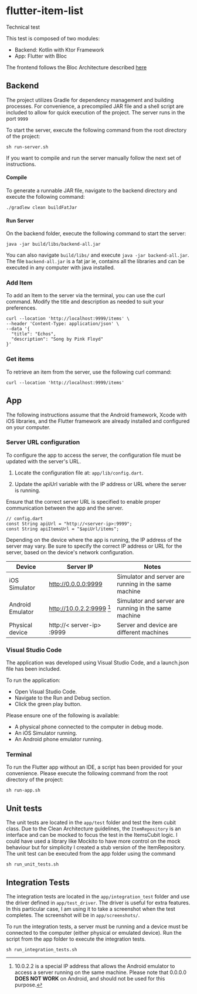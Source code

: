 # flutter-item-list
Technical test

This test is composed of two modules:
- Backend: Kotlin with Ktor Framework 
- App: Flutter with Bloc

The frontend follows the Bloc Architecture described [here](https://bloclibrary.dev/architecture/)


## Backend
The project utilizes Gradle for dependency management and building processes. For convenience, a precompiled JAR file and a shell script are included to allow for quick execution of the project.
The server runs in the port `9999`

To start the server, execute the following command from the root directory of the project:
```
sh run-server.sh
``` 
If you want to compile and run the server manually follow the next set of instructions.

#### Compile
To generate a runnable JAR file, navigate to the backend directory and execute the following command:
```
./gradlew clean buildFatJar
```

#### Run Server
On the backend folder, execute the following command to start the server:
```
java -jar build/libs/backend-all.jar
```

You can also navigate `build/libs/` and execute `java -jar backend-all.jar`. The file `backend-all.jar` is a fat jar ie, contains all the libraries and can be executed in any computer with java installed.


### Add Item
To add an Item to the server via the terminal, you can use the curl command. Modify the title and description as needed to suit your preferences.
```
curl --location 'http://localhost:9999/items' \
--header 'Content-Type: application/json' \
--data '{
  "title": "Echos",
  "description": "Song by Pink Floyd"
}'
```

### Get items
To retrieve an item from the server, use the following curl command:

```
curl --location 'http://localhost:9999/items'
```

## App
The following instructions assume that the Android framework, Xcode with iOS libraries, and the Flutter framework are already installed and configured on your computer.


### Server URL configuration
To configure the app to access the server, the configuration file must be updated with the server's URL.

1. Locate the configuration file at:
`app/lib/config.dart`.

2. Update the apiUrl variable with the IP address or URL where the server is running.

Ensure that the correct server URL is specified to enable proper communication between the app and the server.
```
// config.dart
const String apiUrl = "http://<server-ip>:9999";
const String apiItemsUrl = "$apiUrl/items";
```

Depending on the device where the app is running, the IP address of the server may vary. Be sure to specify the correct IP address or URL for the server, based on the device's network configuration.

| Device | Server IP | Notes | 
|---|---|---|
|iOS Simulator | http://0.0.0.0:9999 | Simulator and server are running in the same machine|
|Android Emulator | http://10.0.2.2:9999 [^1]| Simulator and server are running in the same machine|
| Physical device | http://< server-ip> :9999 | Server and device are different machines|

[^1]: 10.0.2.2 is a special IP address that allows the Android emulator to access a server running on the same machine. Please note that 0.0.0.0 **DOES NOT WORK** on Android, and should not be used for this purpose.

### Visual Studio Code
The application was developed using Visual Studio Code, and a launch.json file has been included.

To run the application:
- Open Visual Studio Code.
- Navigate to the Run and Debug section.
- Click the green play button.

Please ensure one of the following is available:

- A physical phone connected to the computer in debug mode.
- An iOS Simulator running.
- An Android phone emulator running.

### Terminal
To run the Flutter app without an IDE, a script has been provided for your convenience. Please execute the following command from the root directory of the project:

```
sh run-app.sh
```


## Unit tests
The unit tests are located in the `app/test` folder and test the item cubit class. Due to the Clean Architecture guidelines, the `ItemRepository` is an interface and can be mocked to focus the test in the ItemsCubit logic. I could have used a library like Mockito to have more control on the mock behaviour but for simplicity I created a stub version of the ItemRepository. The unit test can be executed from the app folder using the command
```
sh run_unit_tests.sh 
```



## Integration Tests
The integration tests are located in the `app/integration_test` folder and use the driver defined in `app/test_driver`. The driver is useful for extra features. In this particular case, I am using it to take a screenshot when the test completes. The screenshot will be in `app/screenshots/`.

To run the integration tests, a server must be running and a device must be connected to the computer (either physical or emulated device). Run the script from the app folder to execute the integration tests.

```
sh run_integration_tests.sh 
```